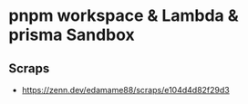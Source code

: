 # pnpm workspace & Lambda & prisma Sandbox

## Scraps

- https://zenn.dev/edamame88/scraps/e104d4d82f29d3
